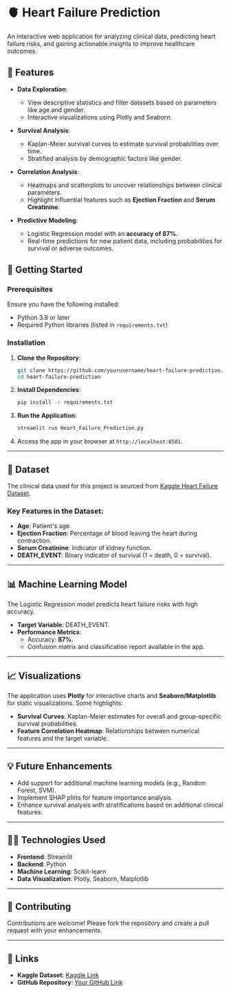 # 🫀 Heart Failure Prediction  

An interactive web application for analyzing clinical data, predicting heart failure risks, and gaining actionable insights to improve healthcare outcomes.  

## 🌟 Features  
- **Data Exploration**:  
  - View descriptive statistics and filter datasets based on parameters like age and gender.  
  - Interactive visualizations using Plotly and Seaborn.  

- **Survival Analysis**:  
  - Kaplan-Meier survival curves to estimate survival probabilities over time.  
  - Stratified analysis by demographic factors like gender.  

- **Correlation Analysis**:  
  - Heatmaps and scatterplots to uncover relationships between clinical parameters.  
  - Highlight influential features such as **Ejection Fraction** and **Serum Creatinine**.  

- **Predictive Modeling**:  
  - Logistic Regression model with an **accuracy of 87%**.  
  - Real-time predictions for new patient data, including probabilities for survival or adverse outcomes.  

## 🚀 Getting Started  

### Prerequisites  
Ensure you have the following installed:  
- Python 3.8 or later  
- Required Python libraries (listed in `requirements.txt`)  

### Installation  

1. **Clone the Repository**:  
   ```bash
   git clone https://github.com/yourusername/heart-failure-prediction.git
   cd heart-failure-prediction
   ```

2. **Install Dependencies**:  
   ```bash
   pip install -r requirements.txt
   ```

3. **Run the Application**:  
   ```bash
   streamlit run Heart_Failure_Prediction.py
   ```

4. Access the app in your browser at `http://localhost:8501`.  

---

## 🪪 Dataset  
The clinical data used for this project is sourced from [Kaggle Heart Failure Dataset](https://www.kaggle.com/datasets/andrewmvd/heart-failure-clinical-data).  

### Key Features in the Dataset:  
- **Age**: Patient's age.  
- **Ejection Fraction**: Percentage of blood leaving the heart during contraction.  
- **Serum Creatinine**: Indicator of kidney function.  
- **DEATH_EVENT**: Binary indicator of survival (1 = death, 0 = survival).  

---

## 📊 Machine Learning Model  
The Logistic Regression model predicts heart failure risks with high accuracy.  
- **Target Variable**: DEATH_EVENT.  
- **Performance Metrics**:  
  - Accuracy: **87%**.  
  - Confusion matrix and classification report available in the app.  

---

## 📈 Visualizations  
The application uses **Plotly** for interactive charts and **Seaborn/Matplotlib** for static visualizations. Some highlights:  
- **Survival Curves**: Kaplan-Meier estimates for overall and group-specific survival probabilities.  
- **Feature Correlation Heatmap**: Relationships between numerical features and the target variable.  

---

## 💡 Future Enhancements  
- Add support for additional machine learning models (e.g., Random Forest, SVM).  
- Implement SHAP plots for feature importance analysis.  
- Enhance survival analysis with stratifications based on additional clinical features.  

---

## 👩‍💻 Technologies Used  
- **Frontend**: Streamlit  
- **Backend**: Python  
- **Machine Learning**: Scikit-learn  
- **Data Visualization**: Plotly, Seaborn, Matplotlib  

---

## 🤝 Contributing  
Contributions are welcome! Please fork the repository and create a pull request with your enhancements.  

---

## 🔗 Links  
- **Kaggle Dataset**: [Kaggle Link](https://www.kaggle.com/datasets/andrewmvd/heart-failure-clinical-data)  
- **GitHub Repository**: [Your GitHub Link](https://github.com/haroonaulakh/Heart-Failure-Prediction-.git)
